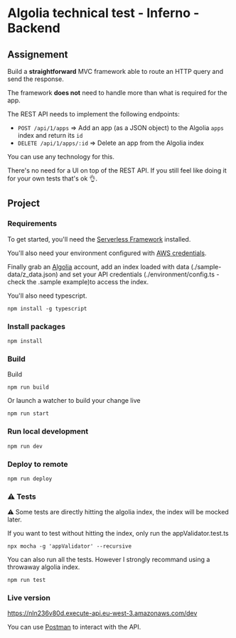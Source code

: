 # Algolia technical test - Inferno - Backend

## Assignement

Build a **straightforward** MVC framework able to route an HTTP query and send the response.

The framework **does not** need to handle more than what is required for the app.

The REST API needs to implement the following endpoints:
  - `POST /api/1/apps` => Add an app (as a JSON object) to the Algolia `apps` index and return its `id`
  - `DELETE /api/1/apps/:id` => Delete an app from the Algolia index

You can use any technology for this.

There's no need for a UI on top of the REST API. If you still feel like doing it for your own tests that's ok 👌.

## Project

### Requirements

To get started, you'll need the [Serverless Framework](https://serverless.com/framework/docs/providers/aws/guide/quick-start/) installed.

You'll also need your environment configured with [AWS credentials](https://serverless.com/framework/docs/providers/aws/guide/credentials/).

Finally grab an [Algolia](https://www.algolia.com/users/sign_up) account, add an index loaded with data (./sample-data/z_data.json) and set your API credentials (./environment/config.ts - check the .sample example)to access the index.

You'll also need typescript.
````
npm install -g typescript
````

### Install packages

````
npm install
````

### Build

Build
````
npm run build
````

Or launch a watcher to build your change live
````
npm run start
````

### Run local development

````
npm run dev
````

### Deploy to remote

````
npm run deploy
````

### ⚠️ Tests 

⚠️ Some tests are directly hitting the algolia index, the index will be mocked later.

If you want to test without hitting the index, only run the appValidator.test.ts
````
npx mocha -g 'appValidator' --recursive     
````

You can also run all the tests. However I strongly recommand using a throwaway algolia index.
````
npm run test
````

### Live version
https://nln236v80d.execute-api.eu-west-3.amazonaws.com/dev

You can use [Postman](https://www.getpostman.com/) to interact with the API.
